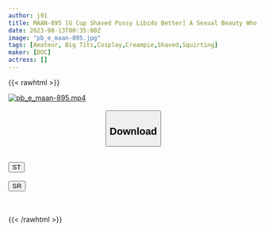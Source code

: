 ```yaml
---
author: j91
title: MAAN-895 [G Cup Shaved Pussy Libido Better] A Sexual Beauty Who Can’t Be Satisfied With Him! From The Aggressive Deechu, You Will Be Served With Anal Licking And Handjob! Blame The Back Of The Throat With Blindfold Restraint Irama! Libido That Does Not Poke Even After Vaginal Cum Shot Sex! After Having Fun With Vibe Masturbation, Finish With A Squirting Champagne Tower! ! [I Tried To Take Care Of Erotic No.12] [Yayoi]
date: 2023-08-13T00:35:00Z
image: "pb_e_maan-895.jpg"
tags: [Amateur, Big Tits,Cosplay,Creampie,Shaved,Squirting]
maker: [DOC]
actress: []
---
```



{{< rawhtml >}}

<div class="video" data-videoid="Jve2o1JZpxSjwXb">
    <a href="javascript:;">
        <img src="https://my.j91.asia/posts/pb_e_maan-895/pb_e_maan-895.jpg" width="WIDTH" height="HEIGHT" alt="pb_e_maan-895.mp4" loading="lazy">
    </a>
</div>

<script type="text/javascript" src="https://j91.asia/asset/on-demand-st.js"></script>

<br>
  <link rel="stylesheet" href="https://j91.asia/asset/bs5.css">
  
  <center>
  <button class="btn btn-primary" type="button" data-bs-toggle="collapse" data-bs-target=".multi-collapse" aria-expanded="false" aria-controls="multiCollapseExample1 multiCollapseExample2"><h2>Download</h2></button></center>
</p>
<div class="row">
  <div class="col">
    <div class="collapse multi-collapse" id="multiCollapseExample1">
      <div class="card card-body">
	      	      <br>
<div class="buttons">  
<a href="https://streamtape.to/v/Jve2o1JZpxSjwXb"><button class="btn-hover color-3"><i class="fa fa-download"></i> ST</button></a></div>
    </div>
  </div>
</div>
  <div class="col">
    <div class="collapse multi-collapse" id="multiCollapseExample2">
      <div class="card card-body">
	      <br>
<div class="buttons">
    <a href="https://streamruby.com/48az7q7ppoa0"><button class="btn-hover color-9"><i class="fa fa-download"></i> SR</button></a></div>
<br><br>
      </div>
    </div>
  </div>
</div>

{{< /rawhtml >}}